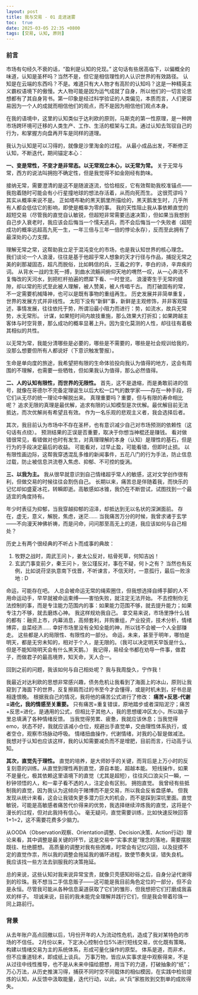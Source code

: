 ```yaml
---
layout: post
title: 我与交易 - 01 走进迷雾
toc:  true
date: 2025-03-05 22:35 +0800
tags: [交易, 认知, 原则]
---
```




### 前言
市场有句经久不衰的话，“盈利是认知的兑现。”
这句话有些居高临下，以偏概全的味道，认知是圣杯吗？当然不是，但它是相信理性的人认识世界的有效路径。
认知是在云端的东西吗？不是。难道只有大人物才有高阶的认知吗？这是一种精英主义霸权语境下的傲慢。大人物可能是因为运气成就了自身，所以他们的一切言论思想都有了其自身背书。第一印象是经过科学验证的人类偏见，本质而言，人们更容易因为一个人的成就而相信他们的观点，而不是因为相信他们观点本身。

在我的语境中，这里的认知类似于达利欧的原则，马斯克的第一性原理，是一种跨市场跨环境可迁移的人类生产、工作、生活的框架与工具。通过认知去驾驭自己的行为，和掌握方向盘再开车是同样的道理。

我认为认知是可以习得的，就像是沙里淘金的过程。
从最小成品出发，不断修正认知，不断迭代，期间锚定本心：

**一、变是常性，不变才是非常态。以无常观立本心，以无常为常。**
关于无常与常，西方的说法叫拥抱不确定性，但是我觉得不如金刚经有韵味。

接纳无常，需要澄清的是这不是随波逐流，恰恰相反，它有效帮助我校准锚点——我抱着随时可能会有小行星撞地球的想法存活着，从而向死而生。
这很荒谬吗？其实从概率来说不是。
正如塔布勒的黑天鹅里所描绘的，黑天鹅发生时，几乎所有人都会低估它的影响，即使是概率为零的事。
我的天性阻止我从事依赖直觉的超短交易（尽管我的直觉自认敏锐，但超短非常需要迅速决策），但如果当我想到自己步入衰老时，我应该会后悔当一个懦夫逃兵，而不会后悔当一个失败者（超短成功的概率远超高九死一生，一年三倍与三年一倍的悖论永存），反而至此拥有了最深处的心力支撑。

理解无常之常，这帮助我立足于混沌变化的市场，也是我认知世界的核心理念。
我们谈论一个人浪漫，往往是基于他超乎常人想象的天才行径与作品，捕捉无常之美的刹那凝固态，超凡而脱俗，比如韩信的兵，王羲之的字，李白的诗，辛弃疾的词。
从背水一战的生死一搏，到曲水流觞间俯仰天地的喟然一叹，从一心奔流不复悔改的天河水，到把栏杆拍遍的燃犀下看、一时登览。
浪漫寄生于无常的缝隙，却以常的形式至此被人理解，被人赞美，被人传唱千古。
而打破固有的常，不一定需要机械降神，也可以是既有事物的重组再生。
历史发展并非简单重复，世界的发展方式并非线性。
太阳下没有“新鲜”事，新鲜是主观修饰，并非客观描述，事情发展，往往依托于势，所谓沿最小阻力而进行：势，如流水，故兵无常势，水无常形。
计谋，如果短时间内故技重施，那么效果大打折扣；如果跨越主客体与时空背景，那么成功的概率显著上升。因为变化莫测的人性，却往往有着极其相似的共性。

以无常为常，我能分清哪些是必要的，哪些是不需要的，哪些是社会规训给我的，没那么想要但所有人都说好（下意识触发警报）。

生命是单向度的旅途，我希望把有限的生命体验投向我认为值得的地方，这会有周围的不理解，也需要一些牺牲，但如果我认为值得，那么必然值得。

**二、人的认知有限性，而世界的无限性。**
首先，这不是退缩，而是勇敢前进的信号，就像在哥德尔不完备定理诞生以后大松一口气的数学家——存在一种手段，将它们从无尽的统一理论中解脱出来。
真理重要吗？重要，但与有限的寿命相比呢？
追求无限的真理是最优解，追求有限的认知模型是次优解。最优解目前无法抵达，而次优解尚有希望且有效。
作为一名乐观的悲观主义者，我会选择后者。

其次，我目前认为市场中不存在圣杯，也有意识减少自己对市场预测的依赖性（这句话有点绕）。
预测结果的正误是否重要，取决于你想当神棍还是赚钱。
看对做错很常见，看错做对也时有发生，对真理理解的本身（认知）是理性的基石，但是行为的手段决定最后的收益。
可能看对，过早止盈，可能看错，但即时止损。
以有限性画边际，这帮我穿透混乱多维的新闻事件，五花八门的行为手法，防止信息过载，防止被信息洪流卷入焦虑、抑郁、不可控的旋涡。

**三、以我为主。**
我从很早就意识到自己情绪超乎常人的敏感，这对文学创作很有利，但做交易的时候往往会割伤自己。
长期以来，痛苦总是伴随着我，而快乐的记忆却如盛夏冰花，转瞬即逝。高敏感如冰锥，我仍在不断尝试，试图找到一个最适宜的角度持有。

年少时表征为抑郁，当我穿越抑郁的沼泽，却抵达到无以名状的深渊面前。
存在，虚无，意义，解脱，焦虑，迷茫……
当我痛苦万分的时候，我曾求诸于玄学——不向漫天神佛祈祷，而是问命，问问那至高无上的道，我应该如何与自己相处？

历史上有两个很经典的不听占卜而成事的典故：
1. 牧野之战时，周武王问卜，姜太公反对，枯骨死草，何知吉凶！
2. 玄武门事变前夕，秦王问卜，张公瑾反对，事在不疑，何卜之有？
当然也有反例，比如说苻坚执意南下伐晋，不听谏言，不信天时，一意孤行，最后一败涂地 : D

命运，可能存在吧。
人总会被命运无常的绳索圈住，但我想选择自缚手脚的人不用命运动手，早早就被命运束缚——害怕失败，就注定无法开始。
不去控制你无法控制的事，而是专注能力范围内的事：如果能力范围不够，就去提升能力；如果专注力不够，就去磨炼心神。
我这样规劝我自己。
拿交易来说，市场里挣什么钱的都有：融资上市，内幕消息，高频套利，并购重组，产业投资，技术分析，情绪博弈，韭菜经济……
幸好市场里没有全知全能的神，所以钱不会被一个人全部赚走。
这些都是人的局限性、有限性的一部分。
命运，未来，甚至于明年，哪怕是明天，都是无穷未知的，相对于个人，是无限的。（我可以决定明天早饭是什么，但是不能知晓明天会有什么黑天鹅。）
我记得，易经全书都在劝导一件事，做君子，而做君子的最高境界，知天命，天人合一。

回到之前的问题，我该如何与自己相处呢？
我与我周旋久，宁作我！

我最近对达利欧的思想非常感兴趣，债务危机让我看到了海面上的冰山，原则让我窥到了海面下的世界，反复擦肩而过的书至今才会懂得，或是时机未到，好书总是相逢恨晚。
根据我自己的情况，我将他的痛苦公式进行了修改：
**痛苦+反思-代谢=进化，我的情感至关重要。**
只有痛苦=重复错误，原地踏步或者深陷泥泞；痛苦+反思=进化，是通用的公式，但相比于其他人，我的思想缓冲区太小，所以脑子里总填满了各种情绪反馈。
当我觉得劳累、疲惫，我就应该休息；当我觉得emo，状态不好，我就应该减小仓位，规避出手直觉单，交由理性体系执行，或者空仓，观察市场脉动呼吸。
情绪扭曲操作，代谢情绪，对我的心智是做减法。
我想对于认知也应该这样，我的认知需要减负而不是增肥，目前而言，行动高于认知。

**其次，直觉先于理性。** 直觉的培养，是大师妙手的关键，而背后是上万小时的反复刻意的训练。从直觉到理性再到直觉，源自本能，超越本能。
短线操作，如果不是量化，极其依赖这里语境下的直觉（尤其是超短），往往风口浪尖只一瞬，一秒钟领悟的人，和一辈子看不透的人，注定会有区别。
拥抱直觉。
我曾经有些抵制我的直觉，因为我认为这倾向于赌博而不是交易，所以我会反省盘感单。
但我发现从统计来看，这会让我错失更多潜力巨大的机会，而不是踩到深坑里面。直觉敏锐，可能是高敏感者痛苦代价得来的优势，我选择继续淬炼我的直觉，这将是个漫长的过程，但对此我持有信心。
毫无疑问，直觉需要训练，比如快速反映回答1+1=2，这不需要花费多少脑力。

从OODA（Observation观察、Orientation调整、Decision决策、Action行动）理论来看，其中调整是最关键的环节，这是交易中“实事求是”理念的落地，需要摆脱既往、杜绝臆想。
高质量的调整对我有些困难，时常会有记忆闪回，以及捉摸不定的直觉作祟，所以我的调整会拖延我的循环进程，致使节奏失误，错失良机。
我应该找一些方法去驯服我的决策拖延。

总的来说，这些认知对我来说异常宝贵，就像贝壳感知砂砾之后，自身分泌代谢得到的珍珠。我不想当二手信息贩子——这可能是我目前角色定位的一部分，但不会是永恒。尽管我可能从各种信息渠道获取了它们的雏形，但我想把它们打磨成我喜欢的样子。
坦诚来说，目前的我未能完全理解并践行它们，但是我会带着珍珠一同上路前行。

### 背景
从去年账户高点回撤以后，1月份开年的人为流动性危机，造成了我对某特色的市场的不信任。
2月份以来，下定决心控制仓位5%进行短线交易，优化既有策略，构建以情绪交易为主的系统体系，形成可量化操作的原型。
体系是道，而非术，但不应重道轻术，即成纸上谈兵。
万事万物，皆应从实事求是中观察得来，不是从过往中线性推导，也不是从未来中描绘臆想，用当下的力道，打破抽象的“纸”；万心万法，从历史推演习得，捕获不同时空不同载体的相似模因，在实践中检验提炼的认知，从反馈中汲取能量，迭代行动，以此，从“兵”家胜败到交割单的成败得失。

